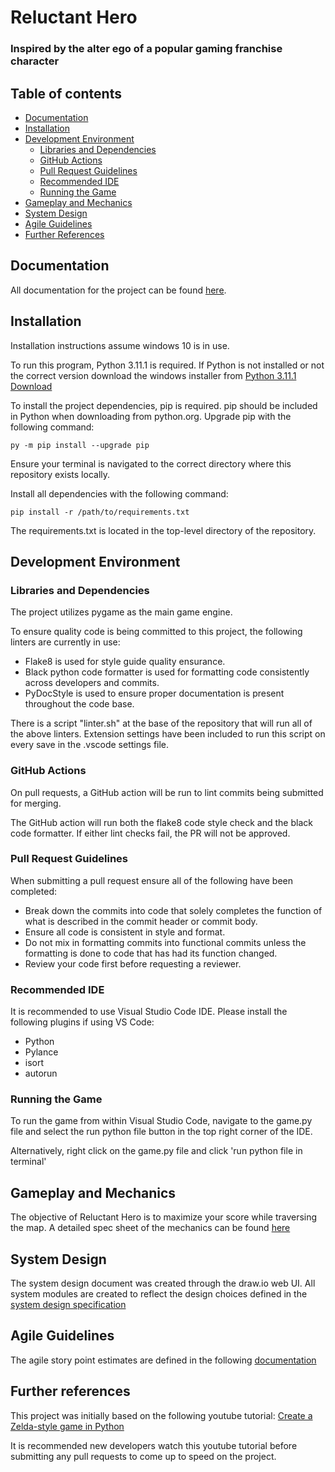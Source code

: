 # Reluctant Hero
### Inspired by the alter ego of a popular gaming franchise character


## Table of contents
- [Documentation](#documentation)
- [Installation](#installation)
- [Development Environment](#development-environment)
    - [Libraries and Dependencies](#libraries-and-dependencies)
    - [GitHub Actions](#github-actions)
    - [Pull Request Guidelines](#pull-request-guidelines)
    - [Recommended IDE](#recommended-ide)
    - [Running the Game](#running-the-game)
- [Gameplay and Mechanics](#gameplay-and-mechanics)
- [System Design](#system-design)
- [Agile Guidelines](#agile-guidelines)
- [Further References](#further-references)

## Documentation
All documentation for the project can be found [here](./docs/).

## Installation
Installation instructions assume windows 10 is in use.

To run this program, Python 3.11.1 is required.
If Python is not installed or not the correct version download the windows installer from
[Python 3.11.1 Download](https://www.python.org/downloads/release/python-3111/)

To install the project dependencies, pip is required. pip should be included in Python when downloading from python.org.
Upgrade pip with the following command:
```
py -m pip install --upgrade pip
```
Ensure your terminal is navigated to the correct directory where this repository exists locally.

Install all dependencies with the following command:
```
pip install -r /path/to/requirements.txt
```
The requirements.txt is located in the top-level directory of the repository.

## Development Environment
### Libraries and Dependencies
The project utilizes pygame as the main game engine.

To ensure quality code is being committed to this project, the following linters are currently in use:
* Flake8 is used for style guide quality ensurance.
* Black python code formatter is used for formatting code consistently across developers and commits.
* PyDocStyle is used to ensure proper documentation is present throughout the code base.

There is a script "linter.sh" at the base of the repository that will run all of the above linters.
Extension settings have been included to run this script on every save in the .vscode settings file.

### GitHub Actions
On pull requests, a GitHub action will be run to lint commits being submitted for merging.

The GitHub action will run both the flake8 code style check and the black code formatter. If either lint checks fail, the PR will not be approved.

### Pull Request Guidelines
When submitting a pull request ensure all of the following have been completed:
* Break down the commits into code that solely completes the function of what is described in the commit header or commit body.
* Ensure all code is consistent in style and format.
* Do not mix in formatting commits into functional commits unless the formatting is done to code that has had its function changed.
* Review your code first before requesting a reviewer.

### Recommended IDE
It is recommended to use Visual Studio Code IDE. Please install the following plugins if using VS Code:
* Python
* Pylance
* isort
* autorun

### Running the Game
To run the game from within Visual Studio Code, navigate to the game.py file and select the run python file button in the top right corner of the IDE.

Alternatively, right click on the game.py file and click 'run python file in terminal'

## Gameplay and Mechanics
The objective of Reluctant Hero is to maximize your score while traversing the map.
A detailed spec sheet of the mechanics can be found [here](./docs/spec_sheet.md)

## System Design
The system design document was created through the draw.io web UI.
All system modules are created to reflect the design choices defined in the [system design specification](./docs/Reluctant_Hero_System_Design.png)

## Agile Guidelines
The agile story point estimates are defined in the following [documentation](./docs/agileGuideLines.md)

## Further references
This project was initially based on the following youtube tutorial:
[Create a Zelda-style game in Python](https://www.youtube.com/watch?v=QU1pPzEGrqw)

It is recommended new developers watch this youtube tutorial before submitting any pull requests to come up to speed on the project.